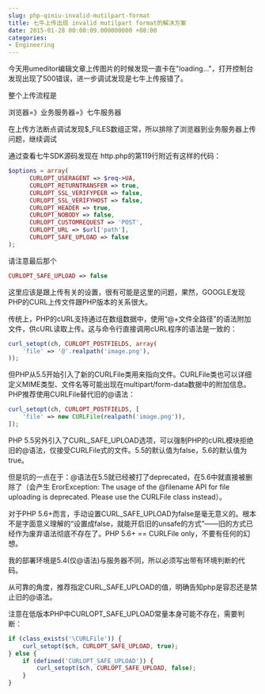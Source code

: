 ```yaml
---
slug: php-qiniu-invalid-mutilpart-format
title: 七牛上传出现 invalid mutilpart format的解决方案
date: 2015-01-28 00:00:09.000000000 +08:00
categories:
- Engineering
---
```

今天用umeditor编辑文章上传图片的时候发现一直卡在"loading..."，打开控制台发现出现了500错误，进一步调试发现是七牛上传报错了。

整个上传流程是

浏览器=》业务服务器=》七牛服务器

在上传方法断点调试发现$_FILES数组正常，所以排除了浏览器到业务服务器上传问题，继续调试

通过查看七牛SDK源码发现在 http.php的第119行附近有这样的代码：

```php
$options = array(
      CURLOPT_USERAGENT => $req->UA,
      CURLOPT_RETURNTRANSFER => true,
      CURLOPT_SSL_VERIFYPEER => false,
      CURLOPT_SSL_VERIFYHOST => false,
      CURLOPT_HEADER => true,
      CURLOPT_NOBODY => false,
      CURLOPT_CUSTOMREQUEST => 'POST',
      CURLOPT_URL => $url['path'],
      CURLOPT_SAFE_UPLOAD => false
);
```

请注意最后那个

```php
CURLOPT_SAFE_UPLOAD => false
```

这里应该是跟上传有关的设置，很有可能是这里的问题，果然，GOOGLE发现PHP的CURL上传文件跟PHP版本的关系很大。

传统上，PHP的cURL支持通过在数组数据中，使用“@+文件全路径”的语法附加文件，供cURL读取上传。这与命令行直接调用cURL程序的语法是一致的：

```php
curl_setopt(ch, CURLOPT_POSTFIELDS, array(
    'file' => '@'.realpath('image.png'), 
));
```

但PHP从5.5开始引入了新的CURLFile类用来指向文件。CURLFile类也可以详细定义MIME类型、文件名等可能出现在multipart/form-data数据中的附加信息。PHP推荐使用CURLFile替代旧的@语法：

```php
curl_setopt(ch, CURLOPT_POSTFIELDS, [
    'file' => new CURLFile(realpath('image.png')), 
]); 
```

PHP 5.5另外引入了CURL_SAFE_UPLOAD选项，可以强制PHP的cURL模块拒绝旧的@语法，仅接受CURLFile式的文件。5.5的默认值为false，5.6的默认值为true。

但是坑的一点在于：@语法在5.5就已经被打了deprecated，在5.6中就直接被删除了（会产生 ErorException: The usage of the @filename API for file uploading is deprecated. Please use the CURLFile class instead）。

对于PHP 5.6+而言，手动设置CURL_SAFE_UPLOAD为false是毫无意义的。根本不是字面意义理解的“设置成false，就能开启旧的unsafe的方式”——旧的方式已经作为废弃语法彻底不存在了。PHP 5.6+ == CURLFile only，不要有任何的幻想。

我的部署环境是5.4(仅@语法)与服务器不同，所以必须写出带有环境判断的代码。

从可靠的角度，推荐指定CURL_SAFE_UPLOAD的值，明确告知php是容忍还是禁止旧的@语法。

注意在低版本PHP中CURLOPT_SAFE_UPLOAD常量本身可能不存在，需要判断：

```php
if (class_exists('\CURLFile')) {
    curl_setopt($ch, CURLOPT_SAFE_UPLOAD, true);
} else {
    if (defined('CURLOPT_SAFE_UPLOAD')) {
        curl_setopt($ch, CURLOPT_SAFE_UPLOAD, false);
    }
}
```
